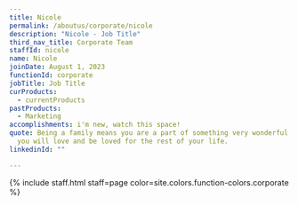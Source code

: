```yaml
---
title: Nicole
permalink: /aboutus/corporate/nicole
description: "Nicole - Job Title"
third_nav_title: Corporate Team
staffId: nicole
name: Nicole
joinDate: August 1, 2023
functionId: corporate
jobTitle: Job Title
curProducts:
  - currentProducts
pastProducts:
  - Marketing
accomplishments: i'm new, watch this space!
quote: Being a family means you are a part of something very wonderful. It means
  you will love and be loved for the rest of your life.
linkedinId: ""

---
```


{% include staff.html staff=page color=site.colors.function-colors.corporate %}
